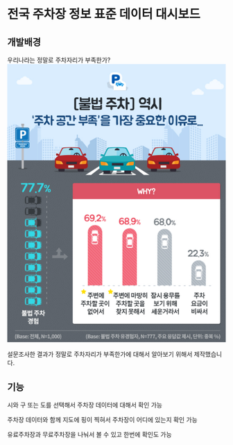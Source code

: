 # 전국 주차장 정보 표준 데이터 대시보드

## 개발배경
 우리나라는 정말로 주차자리가 부족한가?
 <img src= "img/car.png">
 
 설문조사한 결과가 정말로 주차자리가 부족한가에 대해서 알아보기 위해서 제작했습니다.
## 기능
 시와 구 또는 도를 선택해서 주차장 데이터에 대해서 확인 가능

 주차장 데이터와 함께 지도에 핑이 찍혀서 주차장이 어디에 있는지 확인 가능 

 유료주차장과 무료주차장을 나눠서 볼 수 있고 한번에 확인도 가능


